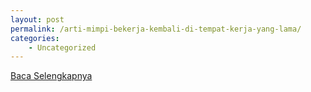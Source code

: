 ```yaml
---
layout: post
permalink: /arti-mimpi-bekerja-kembali-di-tempat-kerja-yang-lama/
categories:
    - Uncategorized
---
```


[Baca Selengkapnya](/05)